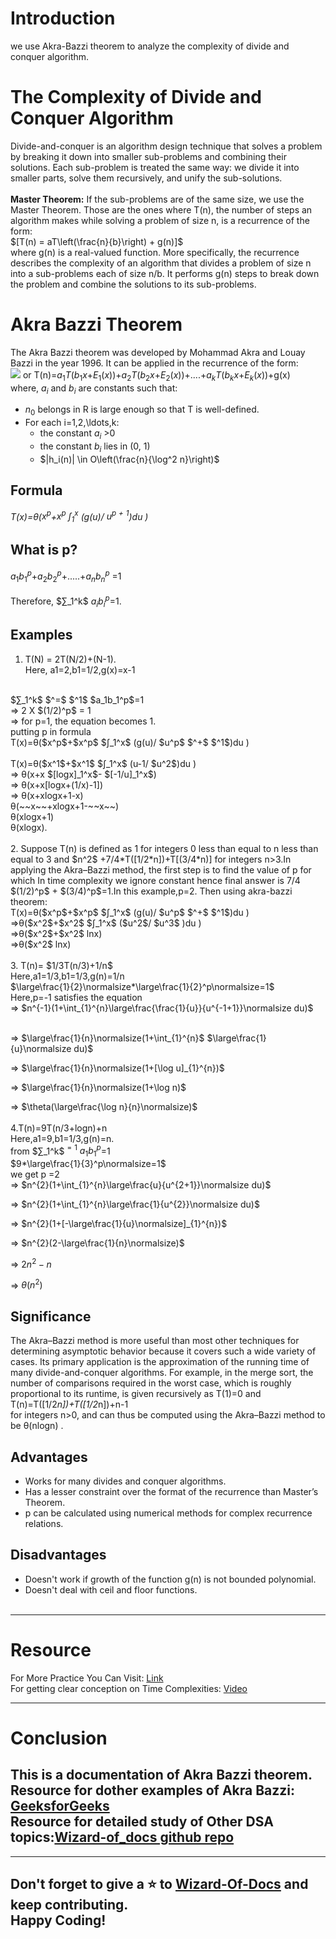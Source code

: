 # Introduction
we use Akra-Bazzi theorem to analyze the complexity of divide and conquer algorithm.
# The Complexity of Divide and Conquer Algorithm
Divide-and-conquer is an algorithm design technique that solves a problem by breaking it down into smaller sub-problems and combining their solutions. Each sub-problem is treated the same way: we divide it into smaller parts, solve them recursively, and unify the sub-solutions.<br><br>
**Master Theorem:** If the sub-problems are of the same size, we use the Master Theorem. Those are the ones where T(n), the number of steps an algorithm makes while solving a problem of size n, is a recurrence of the form:<br>
$[T(n) = aT\left(\frac{n}{b}\right) + g(n)]$
<br>where g(n) is a real-valued function. More specifically, the recurrence describes the complexity of an algorithm that divides a problem of size n into a sub-problems each of size n/b. It performs g(n) steps to break down the problem and combine the solutions to its sub-problems.

# Akra Bazzi  Theorem
The Akra Bazzi theorem was developed by Mohammad Akra and Louay Bazzi in the year 1996. It can be applied in  the recurrence of the form:
<br>![](https://4.bp.blogspot.com/-PepSqXo9UC8/WWOa6V8gL9I/AAAAAAAAG28/8qNynp2wiGUObZb6bxzErm_euQpIK--RQCPcBGAYYCw/s1600/akra_bazzi_img.jpg)
or T(n)=$a_1T$($b_1x$+$E_1(x)$)+$a_2T$($b_2x$+$E_2(x)$)+....+$a_kT$($b_kx$+$E_k(x)$)+g(x)
<br>
 where,   $a_{i}$    and $b_{i}$      are constants such that:<br>
 - $n_0$ belongs in R is large enough so that T is well-defined.
 - For each i=1,2,\ldots,k:
     - the constant $a_i$ >0
      - the constant $b_{i}$ lies in (0, 1)
      - $|h_i(n)| \in O\left(\frac{n}{\log^2 n}\right)$
## Formula
*T(x)=θ($x^p$+$x^p$ $∫_1^x$ (g(u)/ $u^p$ $^+$ $^1$)du )*
## What is p?
$a_1b_1^p$+$a_2b_2^p$+.....+$a_nb_n^p$ =1
<br><br>
Therefore, $∑_1^k$ $a_ib_i^p$=1.
## Examples
1. T(N) = 2T(N/2)+(N-1).
<br>Here, a1=2,b1=1/2,g(x)=x-1
<br>
 $∑_1^k$ $^=$ $^1$ $a_1b_1^p$=1
 <br>
=> 2 X $(1/2)^p$ = 1
<br>
=> for p=1, the equation becomes 1.
<br> putting p in formula
<br>T(x)=θ($x^p$+$x^p$ $∫_1^x$ (g(u)/ $u^p$ $^+$ $^1$)du )<br><br>
T(x)=θ($x^1$+$x^1$ $∫_1^x$ (u-1/ $u^2$)du )
<br>=> θ(x+x $[logx]_1^x$- $[-1/u]_1^x$)
<br>=> θ(x+x[logx+(1/x)-1])
<br>=> θ(x+xlogx+1-x)
<br>θ(~~x~~+xlogx+1-~~x~~)	
<br>θ(xlogx+1)
<br>θ(xlogx).<br><br>
2. Suppose T(n) is defined as 1 for integers 0 less than equal to n less than equal to 3 and $n^2$ +7/4*T([1/2*n])+T[(3/4*n)] for integers n>3.In applying the Akra–Bazzi method, the first step is to find the value of p for which 
In time complexity we ignore constant hence final answer is 7/4 $(1/2)^p$ + $(3/4)^p$=1.In this example,p=2. Then using akra-bazzi theorem:<br>
T(x)=θ($x^p$+$x^p$ $∫_1^x$ (g(u)/ $u^p$ $^+$ $^1$)du )
<br>=>θ($x^2$+$x^2$ $∫_1^x$ ($u^2$/ $u^3$ )du )<br>
=>θ($x^2$+$x^2$ lnx)
<br>=>θ($x^2$ lnx)<br><br>
3. T(n)= $1/3T(n/3)+1/n$<br>
Here,a1=1/3,b1=1/3,g(n)=1/n
<br>$\large\frac{1}{2}\normalsize*\large\frac{1}{2}^p\normalsize=1$<br>
Here,p=-1 satisfies the equation<br>
=> $n^{-1}(1+\int_{1}^{n}\large\frac{\frac{1}{u}}{u^{-1+1}}\normalsize du)$

 <br>=> $\large\frac{1}{n}\normalsize(1+\int_{1}^{n}$ $\large\frac{1}{u}\normalsize du)$

=> $\large\frac{1}{n}\normalsize(1+[\log u]_{1}^{n})$

=> $\large\frac{1}{n}\normalsize(1+\log n)$


=> $\theta(\large\frac{\log n}{n}\normalsize)$<br><br>
4.T(n)=9T(n/3+logn)+n
<br>Here,a1=9,b1=1/3,g(n)=n.<br>
from  $∑_1^k$ $^=$ $^1$ $a_1b_1^p$=1
<br>$9*\large\frac{1}{3}^p\normalsize=1$
<br>we get p =2
<br>=> $n^{2}(1+\int_{1}^{n}\large\frac{u}{u^{2+1}}\normalsize du)$

=> $n^{2}(1+\int_{1}^{n}\large\frac{1}{u^{2}}\normalsize du)$

=> $n^{2}(1+[-\large\frac{1}{u}\normalsize]_{1}^{n})$

=> $n^{2}(2-\large\frac{1}{n}\normalsize)$

=> $2n^{2}-n$

=> $\theta(n^{2})$
## Significance
The Akra–Bazzi method is more useful than most other techniques for determining asymptotic behavior because it covers such a wide variety of cases. Its primary application is the approximation of the running time of many divide-and-conquer algorithms. For example, in the merge sort, the number of comparisons required in the worst case, which is roughly proportional to its runtime, is given recursively as T(1)=0  and
<br>T(n)=T([1/2*n])+T([1/2*n])+n-1<br>
for integers n>0, and can thus be computed using the Akra–Bazzi method to be θ(nlogn) .

 
 

## Advantages
- Works for many divides and conquer algorithms.
- Has a lesser constraint over the format of the recurrence than Master’s Theorem.
- p can be calculated using numerical methods for complex recurrence relations.
## Disadvantages
- Doesn't work if growth of the function g(n) is not bounded polynomial.
- Doesn't deal with ceil and floor functions.
<br><br>
---
# Resource
For More Practice You Can Visit: [Link](https://github.com/kunal-kushwaha/DSA-Bootcamp-Java/blob/main/assignments/13-complexities.md)
<br>
For getting clear conception on Time Complexities: [Video](https://youtu.be/mV3wrLBbuuE)

---
# Conclusion
This is a  documentation of Akra Bazzi theorem.
<br>
Resource  for dother examples of Akra Bazzi:
[GeeksforGeeks](https://www.geeksforgeeks.org/akra-bazzi-method-for-finding-the-time-complexities/)<br>
Resource  for detailed study of Other DSA topics:[Wizard-of_docs github repo](https://github.com/HackClubRAIT/Wizard-Of-Docs)
---
---
Don't forget to give a ⭐ to [Wizard-Of-Docs](https://github.com/HackClubRAIT/Wizard-Of-Docs) and keep contributing.
<br>
Happy Coding!
---
